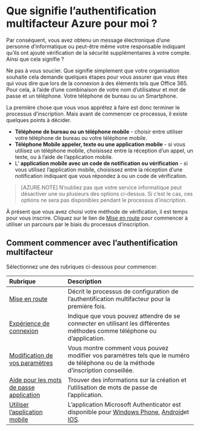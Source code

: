 <properties
    pageTitle="Que signifie l’authentification multifacteur Azure pour moi ?"
    description="Il s’agit de la page de l’authentification multifacteur Azure qui aidera les utilisateurs finaux avec prise débuter avec l’authentification multifacteur Azure."
    services="multi-factor-authentication"
    documentationCenter=""
    authors="kgremban"
    manager="femila"
    editor="curtland"/>

<tags
    ms.service="multi-factor-authentication"
    ms.workload="identity"
    ms.tgt_pltfrm="na"
    ms.devlang="na"
    ms.topic="article"
    ms.date="08/22/2016"
    ms.author="kgremban"/>



# <a name="what-does-azure-multi-factor-authentication-mean-for-me"></a>Que signifie l’authentification multifacteur Azure pour moi ?

Par conséquent, vous avez obtenu un message électronique d’une personne d’informatique ou peut-être même votre responsable indiquant qu’ils ont ajouté vérification de la sécurité supplémentaires à votre compte.  Ainsi que cela signifie ?

Ne pas à vous soucier.  Que signifie simplement que votre organisation souhaite cela demande quelques étapes pour vous assurer que vous êtes qui vous dire que lors de la connexion à des éléments tels que Office 365.  Pour cela, à l’aide d’une combinaison de votre nom d’utilisateur et mot de passe et un téléphone.  Votre téléphone de bureau ou un Smartphone.

La première chose que vous vous apprêtez à faire est donc terminer le processus d’inscription.  Mais avant de commencer ce processus, il existe quelques points à décider.

- **Téléphone de bureau ou un téléphone mobile** - choisir entre utiliser votre téléphone de bureau ou votre téléphone mobile.
- **Téléphone Mobile appeler, texte ou une application mobile** - si vous utilisez un téléphone mobile, choisissez entre la réception d’un appel, un texte, ou à l’aide de l’application mobile.
- L' **application mobile avec un code de notification ou vérification** - si vous utilisez l’application mobile, choisissez entre la réception d’une notification indiquant que vous répondez à ou un code de vérification.

> [AZURE.NOTE]  N’oubliez pas que votre service informatique peut désactiver une ou plusieurs des options ci-dessus.  Si c’est le cas, ces options ne sera pas disponibles pendant le processus d’inscription.

À présent que vous avez choisi votre méthode de vérification, il est temps pour vous inscrire.  Cliquez sur le lien de [Mise en route](../multi-factor-authentication-end-user-first-time.md) pour commencer à utiliser un parcours par le biais du processus d’inscription.


## <a name="how-to-get-going-with-multi-factor-authentication"></a>Comment commencer avec l’authentification multifacteur

Sélectionnez une des rubriques ci-dessous pour commencer.

Rubrique|Description
:------------- | :------------- |
[Mise en route](../multi-factor-authentication-end-user-first-time.md)|  Décrit le processus de configuration de l’authentification multifacteur pour la première fois.
[Expérience de connexion](../multi-factor-authentication-end-user-signin.md)|Indique que vous pouvez attendre de se connecter en utilisant les différentes méthodes comme téléphone ou d’application.
[Modification de vos paramètres](../multi-factor-authentication-end-user-manage-settings.md)|Vous montre comment vous pouvez modifier vos paramètres tels que le numéro de téléphone ou de la méthode d’inscription conseillée.
[Aide pour les mots de passe application](../multi-factor-authentication-end-user-app-passwords.md)| Trouver des informations sur la création et l’utilisation de mots de passe de l’application.
[Utiliser l’application mobile](../multi-factor-authentication-microsoft-authenticator.md)|L’application Microsoft Authenticator est disponible pour [Windows Phone](http://go.microsoft.com/fwlink/?Linkid=825071), [Android](http://go.microsoft.com/fwlink/?Linkid=825072)et [IOS](http://go.microsoft.com/fwlink/?Linkid=825073).
